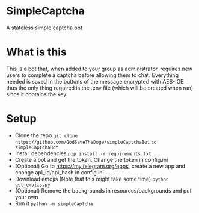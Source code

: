 # SimpleCaptcha
A stateless simple captcha bot

# What is this
This is a bot that, when added to your group as administrator, requires new users to complete a captcha before allowing them to chat.
Everything needed is saved in the buttons of the message encrypted with AES-IGE thus the only thing required is the .env file (which will be created when ran) since it contains the key.

# Setup
- Clone the repo
`git clone https://github.com/GodSaveTheDoge/simpleCaptchaBot`
`cd simpleCaptchaBot`
- Install dependencies
`pip install -r requirements.txt`
- Create a bot and get the token. Change the token in config.ini
- (Optional) Go to https://my.telegram.org/apps, create a new app and change api_id/api_hash in config.ini
- Download emojis (Note that this might take some time)
`python get_emojis.py`
- (Optional) Remove the backgrounds in resources/backgrounds and put your own
- Run it
`python -m simpleCaptcha`
